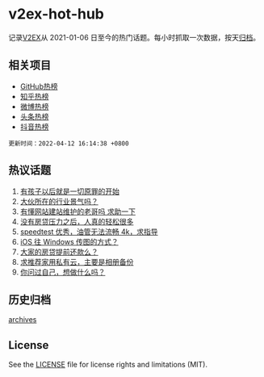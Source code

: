 # v2ex-hot-hub

 记录[V2EX](https://www.v2ex.com/)从 2021-01-06 日至今的热门话题。每小时抓取一次数据，按天[归档](archives)。
 
 ## 相关项目

- [GitHub热榜](https://github.com/lonnyzhang423/github-hot-hub)
- [知乎热榜](https://github.com/lonnyzhang423/zhihu-hot-hub)
- [微博热榜](https://github.com/lonnyzhang423/weibo-hot-hub)
- [头条热榜](https://github.com/lonnyzhang423/toutiao-hot-hub)
- [抖音热榜](https://github.com/lonnyzhang423/douyin-hot-hub)


 `更新时间：2022-04-12 16:14:38 +0800`

## 热议话题

1. [有孩子以后就是一切原罪的开始](https://www.v2ex.com/t/846513)
1. [大伙所在的行业景气吗？](https://www.v2ex.com/t/846308)
1. [有懂网站建站维护的老哥吗 求助一下](https://www.v2ex.com/t/846332)
1. [没有房贷压力之后，人真的轻松很多](https://www.v2ex.com/t/846454)
1. [speedtest 优秀，油管无法流畅 4k，求指导](https://www.v2ex.com/t/846419)
1. [iOS 往 Windows 传图的方式？](https://www.v2ex.com/t/846321)
1. [大家的房贷提前还款么？](https://www.v2ex.com/t/846472)
1. [求推荐家用私有云，主要是相册备份](https://www.v2ex.com/t/846374)
1. [你问过自己，想做什么吗？](https://www.v2ex.com/t/846485)

## 历史归档

[archives](archives)

## License

See the [LICENSE](LICENSE) file for license rights and limitations (MIT).
